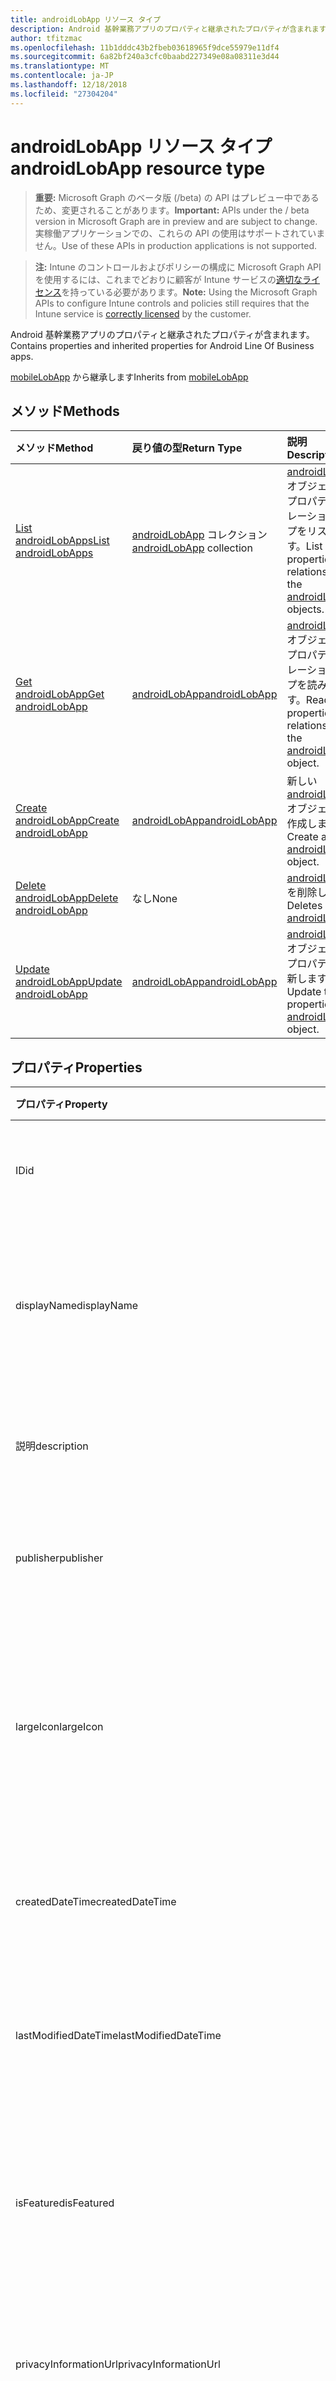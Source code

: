 ```yaml
---
title: androidLobApp リソース タイプ
description: Android 基幹業務アプリのプロパティと継承されたプロパティが含まれます。
author: tfitzmac
ms.openlocfilehash: 11b1dddc43b2fbeb03618965f9dce55979e11df4
ms.sourcegitcommit: 6a82bf240a3cfc0baabd227349e08a08311e3d44
ms.translationtype: MT
ms.contentlocale: ja-JP
ms.lasthandoff: 12/18/2018
ms.locfileid: "27304204"
---
```

# <a name="androidlobapp-resource-type"></a><span data-ttu-id="260b8-103">androidLobApp リソース タイプ</span><span class="sxs-lookup"><span data-stu-id="260b8-103">androidLobApp resource type</span></span>

> <span data-ttu-id="260b8-104">**重要:** Microsoft Graph のベータ版 (/beta) の API はプレビュー中であるため、変更されることがあります。</span><span class="sxs-lookup"><span data-stu-id="260b8-104">**Important:** APIs under the / beta version in Microsoft Graph are in preview and are subject to change.</span></span> <span data-ttu-id="260b8-105">実稼働アプリケーションでの、これらの API の使用はサポートされていません。</span><span class="sxs-lookup"><span data-stu-id="260b8-105">Use of these APIs in production applications is not supported.</span></span>

> <span data-ttu-id="260b8-106">**注:** Intune のコントロールおよびポリシーの構成に Microsoft Graph API を使用するには、これまでどおりに顧客が Intune サービスの[適切なライセンス](https://go.microsoft.com/fwlink/?linkid=839381)を持っている必要があります。</span><span class="sxs-lookup"><span data-stu-id="260b8-106">**Note:** Using the Microsoft Graph APIs to configure Intune controls and policies still requires that the Intune service is [correctly licensed](https://go.microsoft.com/fwlink/?linkid=839381) by the customer.</span></span>

<span data-ttu-id="260b8-107">Android 基幹業務アプリのプロパティと継承されたプロパティが含まれます。</span><span class="sxs-lookup"><span data-stu-id="260b8-107">Contains properties and inherited properties for Android Line Of Business apps.</span></span>

<span data-ttu-id="260b8-108">[mobileLobApp](../resources/intune-apps-mobilelobapp.md) から継承します</span><span class="sxs-lookup"><span data-stu-id="260b8-108">Inherits from [mobileLobApp](../resources/intune-apps-mobilelobapp.md)</span></span>

## <a name="methods"></a><span data-ttu-id="260b8-109">メソッド</span><span class="sxs-lookup"><span data-stu-id="260b8-109">Methods</span></span>
|<span data-ttu-id="260b8-110">メソッド</span><span class="sxs-lookup"><span data-stu-id="260b8-110">Method</span></span>|<span data-ttu-id="260b8-111">戻り値の型</span><span class="sxs-lookup"><span data-stu-id="260b8-111">Return Type</span></span>|<span data-ttu-id="260b8-112">説明</span><span class="sxs-lookup"><span data-stu-id="260b8-112">Description</span></span>|
|:---|:---|:---|
|[<span data-ttu-id="260b8-113">List androidLobApps</span><span class="sxs-lookup"><span data-stu-id="260b8-113">List androidLobApps</span></span>](../api/intune-apps-androidlobapp-list.md)|<span data-ttu-id="260b8-114">[androidLobApp](../resources/intune-apps-androidlobapp.md) コレクション</span><span class="sxs-lookup"><span data-stu-id="260b8-114">[androidLobApp](../resources/intune-apps-androidlobapp.md) collection</span></span>|<span data-ttu-id="260b8-115">[androidLobApp](../resources/intune-apps-androidlobapp.md) オブジェクトのプロパティとリレーションシップをリストします。</span><span class="sxs-lookup"><span data-stu-id="260b8-115">List properties and relationships of the [androidLobApp](../resources/intune-apps-androidlobapp.md) objects.</span></span>|
|[<span data-ttu-id="260b8-116">Get androidLobApp</span><span class="sxs-lookup"><span data-stu-id="260b8-116">Get androidLobApp</span></span>](../api/intune-apps-androidlobapp-get.md)|[<span data-ttu-id="260b8-117">androidLobApp</span><span class="sxs-lookup"><span data-stu-id="260b8-117">androidLobApp</span></span>](../resources/intune-apps-androidlobapp.md)|<span data-ttu-id="260b8-118">[androidLobApp](../resources/intune-apps-androidlobapp.md) オブジェクトのプロパティとリレーションシップを読み取ります。</span><span class="sxs-lookup"><span data-stu-id="260b8-118">Read properties and relationships of the [androidLobApp](../resources/intune-apps-androidlobapp.md) object.</span></span>|
|[<span data-ttu-id="260b8-119">Create androidLobApp</span><span class="sxs-lookup"><span data-stu-id="260b8-119">Create androidLobApp</span></span>](../api/intune-apps-androidlobapp-create.md)|[<span data-ttu-id="260b8-120">androidLobApp</span><span class="sxs-lookup"><span data-stu-id="260b8-120">androidLobApp</span></span>](../resources/intune-apps-androidlobapp.md)|<span data-ttu-id="260b8-121">新しい [androidLobApp](../resources/intune-apps-androidlobapp.md) オブジェクトを作成します。</span><span class="sxs-lookup"><span data-stu-id="260b8-121">Create a new [androidLobApp](../resources/intune-apps-androidlobapp.md) object.</span></span>|
|[<span data-ttu-id="260b8-122">Delete androidLobApp</span><span class="sxs-lookup"><span data-stu-id="260b8-122">Delete androidLobApp</span></span>](../api/intune-apps-androidlobapp-delete.md)|<span data-ttu-id="260b8-123">なし</span><span class="sxs-lookup"><span data-stu-id="260b8-123">None</span></span>|<span data-ttu-id="260b8-124">[androidLobApp](../resources/intune-apps-androidlobapp.md) を削除します。</span><span class="sxs-lookup"><span data-stu-id="260b8-124">Deletes a [androidLobApp](../resources/intune-apps-androidlobapp.md).</span></span>|
|[<span data-ttu-id="260b8-125">Update androidLobApp</span><span class="sxs-lookup"><span data-stu-id="260b8-125">Update androidLobApp</span></span>](../api/intune-apps-androidlobapp-update.md)|[<span data-ttu-id="260b8-126">androidLobApp</span><span class="sxs-lookup"><span data-stu-id="260b8-126">androidLobApp</span></span>](../resources/intune-apps-androidlobapp.md)|<span data-ttu-id="260b8-127">[androidLobApp](../resources/intune-apps-androidlobapp.md) オブジェクトのプロパティを更新します。</span><span class="sxs-lookup"><span data-stu-id="260b8-127">Update the properties of a [androidLobApp](../resources/intune-apps-androidlobapp.md) object.</span></span>|

## <a name="properties"></a><span data-ttu-id="260b8-128">プロパティ</span><span class="sxs-lookup"><span data-stu-id="260b8-128">Properties</span></span>
|<span data-ttu-id="260b8-129">プロパティ</span><span class="sxs-lookup"><span data-stu-id="260b8-129">Property</span></span>|<span data-ttu-id="260b8-130">種類</span><span class="sxs-lookup"><span data-stu-id="260b8-130">Type</span></span>|<span data-ttu-id="260b8-131">説明</span><span class="sxs-lookup"><span data-stu-id="260b8-131">Description</span></span>|
|:---|:---|:---|
|<span data-ttu-id="260b8-132">ID</span><span class="sxs-lookup"><span data-stu-id="260b8-132">id</span></span>|<span data-ttu-id="260b8-133">String</span><span class="sxs-lookup"><span data-stu-id="260b8-133">String</span></span>|<span data-ttu-id="260b8-134">エンティティのキー。</span><span class="sxs-lookup"><span data-stu-id="260b8-134">Key of the entity.</span></span> <span data-ttu-id="260b8-135">[mobileApp](../resources/intune-apps-mobileapp.md) から継承します</span><span class="sxs-lookup"><span data-stu-id="260b8-135">Inherited from [mobileApp](../resources/intune-apps-mobileapp.md)</span></span>|
|<span data-ttu-id="260b8-136">displayName</span><span class="sxs-lookup"><span data-stu-id="260b8-136">displayName</span></span>|<span data-ttu-id="260b8-137">String</span><span class="sxs-lookup"><span data-stu-id="260b8-137">String</span></span>|<span data-ttu-id="260b8-138">管理者が提供またはインポートしたアプリのタイトル。</span><span class="sxs-lookup"><span data-stu-id="260b8-138">The admin provided or imported title of the app.</span></span> <span data-ttu-id="260b8-139">[mobileApp](../resources/intune-apps-mobileapp.md) から継承します</span><span class="sxs-lookup"><span data-stu-id="260b8-139">Inherited from [mobileApp](../resources/intune-apps-mobileapp.md)</span></span>|
|<span data-ttu-id="260b8-140">説明</span><span class="sxs-lookup"><span data-stu-id="260b8-140">description</span></span>|<span data-ttu-id="260b8-141">String</span><span class="sxs-lookup"><span data-stu-id="260b8-141">String</span></span>|<span data-ttu-id="260b8-142">アプリの説明。</span><span class="sxs-lookup"><span data-stu-id="260b8-142">The description of the app.</span></span> <span data-ttu-id="260b8-143">[mobileApp](../resources/intune-apps-mobileapp.md) から継承します</span><span class="sxs-lookup"><span data-stu-id="260b8-143">Inherited from [mobileApp](../resources/intune-apps-mobileapp.md)</span></span>|
|<span data-ttu-id="260b8-144">publisher</span><span class="sxs-lookup"><span data-stu-id="260b8-144">publisher</span></span>|<span data-ttu-id="260b8-145">String</span><span class="sxs-lookup"><span data-stu-id="260b8-145">String</span></span>|<span data-ttu-id="260b8-146">アプリの発行元。</span><span class="sxs-lookup"><span data-stu-id="260b8-146">The publisher of the app.</span></span> <span data-ttu-id="260b8-147">[mobileApp](../resources/intune-apps-mobileapp.md) から継承します</span><span class="sxs-lookup"><span data-stu-id="260b8-147">Inherited from [mobileApp](../resources/intune-apps-mobileapp.md)</span></span>|
|<span data-ttu-id="260b8-148">largeIcon</span><span class="sxs-lookup"><span data-stu-id="260b8-148">largeIcon</span></span>|[<span data-ttu-id="260b8-149">mimeContent</span><span class="sxs-lookup"><span data-stu-id="260b8-149">mimeContent</span></span>](../resources/intune-shared-mimecontent.md)|<span data-ttu-id="260b8-150">アプリの詳細に表示され、アイコンのアップロードに使用される大きなアイコン。</span><span class="sxs-lookup"><span data-stu-id="260b8-150">The large icon, to be displayed in the app details and used for upload of the icon.</span></span> <span data-ttu-id="260b8-151">[mobileApp](../resources/intune-apps-mobileapp.md) から継承します</span><span class="sxs-lookup"><span data-stu-id="260b8-151">Inherited from [mobileApp](../resources/intune-apps-mobileapp.md)</span></span>|
|<span data-ttu-id="260b8-152">createdDateTime</span><span class="sxs-lookup"><span data-stu-id="260b8-152">createdDateTime</span></span>|<span data-ttu-id="260b8-153">DateTimeOffset</span><span class="sxs-lookup"><span data-stu-id="260b8-153">DateTimeOffset</span></span>|<span data-ttu-id="260b8-154">アプリが作成された日時。</span><span class="sxs-lookup"><span data-stu-id="260b8-154">The date and time the app was created.</span></span> <span data-ttu-id="260b8-155">[mobileApp](../resources/intune-apps-mobileapp.md) から継承します</span><span class="sxs-lookup"><span data-stu-id="260b8-155">Inherited from [mobileApp](../resources/intune-apps-mobileapp.md)</span></span>|
|<span data-ttu-id="260b8-156">lastModifiedDateTime</span><span class="sxs-lookup"><span data-stu-id="260b8-156">lastModifiedDateTime</span></span>|<span data-ttu-id="260b8-157">DateTimeOffset</span><span class="sxs-lookup"><span data-stu-id="260b8-157">DateTimeOffset</span></span>|<span data-ttu-id="260b8-158">アプリが最後に変更された日時。</span><span class="sxs-lookup"><span data-stu-id="260b8-158">The date and time the app was last modified.</span></span> <span data-ttu-id="260b8-159">[mobileApp](../resources/intune-apps-mobileapp.md) から継承します</span><span class="sxs-lookup"><span data-stu-id="260b8-159">Inherited from [mobileApp](../resources/intune-apps-mobileapp.md)</span></span>|
|<span data-ttu-id="260b8-160">isFeatured</span><span class="sxs-lookup"><span data-stu-id="260b8-160">isFeatured</span></span>|<span data-ttu-id="260b8-161">Boolean</span><span class="sxs-lookup"><span data-stu-id="260b8-161">Boolean</span></span>|<span data-ttu-id="260b8-162">アプリが管理者のおすすめとしてマークされたかどうかを示す値。[mobileApp](../resources/intune-apps-mobileapp.md) から継承します</span><span class="sxs-lookup"><span data-stu-id="260b8-162">The value indicating whether the app is marked as featured by the admin. Inherited from [mobileApp](../resources/intune-apps-mobileapp.md)</span></span>|
|<span data-ttu-id="260b8-163">privacyInformationUrl</span><span class="sxs-lookup"><span data-stu-id="260b8-163">privacyInformationUrl</span></span>|<span data-ttu-id="260b8-164">String</span><span class="sxs-lookup"><span data-stu-id="260b8-164">String</span></span>|<span data-ttu-id="260b8-165">プライバシーに関する声明の URL。</span><span class="sxs-lookup"><span data-stu-id="260b8-165">The privacy statement Url.</span></span> <span data-ttu-id="260b8-166">[mobileApp](../resources/intune-apps-mobileapp.md) から継承します</span><span class="sxs-lookup"><span data-stu-id="260b8-166">Inherited from [mobileApp](../resources/intune-apps-mobileapp.md)</span></span>|
|<span data-ttu-id="260b8-167">informationUrl</span><span class="sxs-lookup"><span data-stu-id="260b8-167">informationUrl</span></span>|<span data-ttu-id="260b8-168">String</span><span class="sxs-lookup"><span data-stu-id="260b8-168">String</span></span>|<span data-ttu-id="260b8-169">詳細情報の URL。</span><span class="sxs-lookup"><span data-stu-id="260b8-169">The more information Url.</span></span> <span data-ttu-id="260b8-170">[mobileApp](../resources/intune-apps-mobileapp.md) から継承します</span><span class="sxs-lookup"><span data-stu-id="260b8-170">Inherited from [mobileApp](../resources/intune-apps-mobileapp.md)</span></span>|
|<span data-ttu-id="260b8-171">owner</span><span class="sxs-lookup"><span data-stu-id="260b8-171">owner</span></span>|<span data-ttu-id="260b8-172">String</span><span class="sxs-lookup"><span data-stu-id="260b8-172">String</span></span>|<span data-ttu-id="260b8-173">アプリの所有者。</span><span class="sxs-lookup"><span data-stu-id="260b8-173">The owner of the app.</span></span> <span data-ttu-id="260b8-174">[mobileApp](../resources/intune-apps-mobileapp.md) から継承します</span><span class="sxs-lookup"><span data-stu-id="260b8-174">Inherited from [mobileApp](../resources/intune-apps-mobileapp.md)</span></span>|
|<span data-ttu-id="260b8-175">developer</span><span class="sxs-lookup"><span data-stu-id="260b8-175">developer</span></span>|<span data-ttu-id="260b8-176">String</span><span class="sxs-lookup"><span data-stu-id="260b8-176">String</span></span>|<span data-ttu-id="260b8-177">アプリの開発者。</span><span class="sxs-lookup"><span data-stu-id="260b8-177">The developer of the app.</span></span> <span data-ttu-id="260b8-178">[mobileApp](../resources/intune-apps-mobileapp.md) から継承します</span><span class="sxs-lookup"><span data-stu-id="260b8-178">Inherited from [mobileApp](../resources/intune-apps-mobileapp.md)</span></span>|
|<span data-ttu-id="260b8-179">notes</span><span class="sxs-lookup"><span data-stu-id="260b8-179">notes</span></span>|<span data-ttu-id="260b8-180">String</span><span class="sxs-lookup"><span data-stu-id="260b8-180">String</span></span>|<span data-ttu-id="260b8-181">アプリ用のメモ。</span><span class="sxs-lookup"><span data-stu-id="260b8-181">Notes for the app.</span></span> <span data-ttu-id="260b8-182">[mobileApp](../resources/intune-apps-mobileapp.md) から継承します</span><span class="sxs-lookup"><span data-stu-id="260b8-182">Inherited from [mobileApp](../resources/intune-apps-mobileapp.md)</span></span>|
|<span data-ttu-id="260b8-183">uploadState</span><span class="sxs-lookup"><span data-stu-id="260b8-183">uploadState</span></span>|<span data-ttu-id="260b8-184">Int32</span><span class="sxs-lookup"><span data-stu-id="260b8-184">Int32</span></span>|<span data-ttu-id="260b8-185">アップロードの状態です。</span><span class="sxs-lookup"><span data-stu-id="260b8-185">The upload state.</span></span> <span data-ttu-id="260b8-186">[mobileApp](../resources/intune-apps-mobileapp.md) から継承します</span><span class="sxs-lookup"><span data-stu-id="260b8-186">Inherited from [mobileApp](../resources/intune-apps-mobileapp.md)</span></span>|
|<span data-ttu-id="260b8-187">publishingState</span><span class="sxs-lookup"><span data-stu-id="260b8-187">publishingState</span></span>|[<span data-ttu-id="260b8-188">mobileAppPublishingState</span><span class="sxs-lookup"><span data-stu-id="260b8-188">mobileAppPublishingState</span></span>](../resources/intune-apps-mobileapppublishingstate.md)|<span data-ttu-id="260b8-189">アプリの発行の状態。</span><span class="sxs-lookup"><span data-stu-id="260b8-189">The publishing state for the app.</span></span> <span data-ttu-id="260b8-190">アプリが発行されていない限り、アプリを割り当てることができません。</span><span class="sxs-lookup"><span data-stu-id="260b8-190">The app cannot be assigned unless the app is published.</span></span> <span data-ttu-id="260b8-191">[MobileApp](../resources/intune-apps-mobileapp.md)から継承されます。</span><span class="sxs-lookup"><span data-stu-id="260b8-191">Inherited from [mobileApp](../resources/intune-apps-mobileapp.md).</span></span> <span data-ttu-id="260b8-192">可能な値は、`notPublished`、`processing`、`published` です。</span><span class="sxs-lookup"><span data-stu-id="260b8-192">Possible values are: `notPublished`, `processing`, `published`.</span></span>|
|<span data-ttu-id="260b8-193">committedContentVersion</span><span class="sxs-lookup"><span data-stu-id="260b8-193">committedContentVersion</span></span>|<span data-ttu-id="260b8-194">String</span><span class="sxs-lookup"><span data-stu-id="260b8-194">String</span></span>|<span data-ttu-id="260b8-195">内部にコミットされたコンテンツのバージョン。</span><span class="sxs-lookup"><span data-stu-id="260b8-195">The internal committed content version.</span></span> <span data-ttu-id="260b8-196">[mobileLobApp](../resources/intune-apps-mobilelobapp.md) から継承します</span><span class="sxs-lookup"><span data-stu-id="260b8-196">Inherited from [mobileLobApp](../resources/intune-apps-mobilelobapp.md)</span></span>|
|<span data-ttu-id="260b8-197">fileName</span><span class="sxs-lookup"><span data-stu-id="260b8-197">fileName</span></span>|<span data-ttu-id="260b8-198">String</span><span class="sxs-lookup"><span data-stu-id="260b8-198">String</span></span>|<span data-ttu-id="260b8-199">メインの Lob アプリケーションのファイル名。</span><span class="sxs-lookup"><span data-stu-id="260b8-199">The name of the main Lob application file.</span></span> <span data-ttu-id="260b8-200">[mobileLobApp](../resources/intune-apps-mobilelobapp.md) から継承します</span><span class="sxs-lookup"><span data-stu-id="260b8-200">Inherited from [mobileLobApp](../resources/intune-apps-mobilelobapp.md)</span></span>|
|<span data-ttu-id="260b8-201">size</span><span class="sxs-lookup"><span data-stu-id="260b8-201">size</span></span>|<span data-ttu-id="260b8-202">Int64</span><span class="sxs-lookup"><span data-stu-id="260b8-202">Int64</span></span>|<span data-ttu-id="260b8-203">アップロードされたすべてのファイルを含む合計サイズ。</span><span class="sxs-lookup"><span data-stu-id="260b8-203">The total size, including all uploaded files.</span></span> <span data-ttu-id="260b8-204">[mobileLobApp](../resources/intune-apps-mobilelobapp.md) から継承します</span><span class="sxs-lookup"><span data-stu-id="260b8-204">Inherited from [mobileLobApp](../resources/intune-apps-mobilelobapp.md)</span></span>|
|<span data-ttu-id="260b8-205">packageId</span><span class="sxs-lookup"><span data-stu-id="260b8-205">packageId</span></span>|<span data-ttu-id="260b8-206">String</span><span class="sxs-lookup"><span data-stu-id="260b8-206">String</span></span>|<span data-ttu-id="260b8-207">パッケージの識別子。</span><span class="sxs-lookup"><span data-stu-id="260b8-207">The package identifier.</span></span>|
|<span data-ttu-id="260b8-208">identityName</span><span class="sxs-lookup"><span data-stu-id="260b8-208">identityName</span></span>|<span data-ttu-id="260b8-209">String</span><span class="sxs-lookup"><span data-stu-id="260b8-209">String</span></span>|<span data-ttu-id="260b8-210">ID 名。</span><span class="sxs-lookup"><span data-stu-id="260b8-210">The Identity Name.</span></span>|
|<span data-ttu-id="260b8-211">minimumSupportedOperatingSystem</span><span class="sxs-lookup"><span data-stu-id="260b8-211">minimumSupportedOperatingSystem</span></span>|[<span data-ttu-id="260b8-212">androidMinimumOperatingSystem</span><span class="sxs-lookup"><span data-stu-id="260b8-212">androidMinimumOperatingSystem</span></span>](../resources/intune-apps-androidminimumoperatingsystem.md)|<span data-ttu-id="260b8-213">該当するオペレーティング システムの最小の値です。</span><span class="sxs-lookup"><span data-stu-id="260b8-213">The value for the minimum applicable operating system.</span></span>|
|<span data-ttu-id="260b8-214">versionName</span><span class="sxs-lookup"><span data-stu-id="260b8-214">versionName</span></span>|<span data-ttu-id="260b8-215">String</span><span class="sxs-lookup"><span data-stu-id="260b8-215">String</span></span>|<span data-ttu-id="260b8-216">Android 基幹業務 (LoB) アプリのバージョン名。</span><span class="sxs-lookup"><span data-stu-id="260b8-216">The version name of Android Line of Business (LoB) app.</span></span>|
|<span data-ttu-id="260b8-217">versionCode</span><span class="sxs-lookup"><span data-stu-id="260b8-217">versionCode</span></span>|<span data-ttu-id="260b8-218">String</span><span class="sxs-lookup"><span data-stu-id="260b8-218">String</span></span>|<span data-ttu-id="260b8-219">Android 基幹業務 (LoB) アプリのバージョン コード。</span><span class="sxs-lookup"><span data-stu-id="260b8-219">The version code of Android Line of Business (LoB) app.</span></span>|
|<span data-ttu-id="260b8-220">identityVersion</span><span class="sxs-lookup"><span data-stu-id="260b8-220">identityVersion</span></span>|<span data-ttu-id="260b8-221">String</span><span class="sxs-lookup"><span data-stu-id="260b8-221">String</span></span>|<span data-ttu-id="260b8-222">ID のバージョン。</span><span class="sxs-lookup"><span data-stu-id="260b8-222">The identity version.</span></span>|

## <a name="relationships"></a><span data-ttu-id="260b8-223">リレーションシップ</span><span class="sxs-lookup"><span data-stu-id="260b8-223">Relationships</span></span>
|<span data-ttu-id="260b8-224">リレーションシップ</span><span class="sxs-lookup"><span data-stu-id="260b8-224">Relationship</span></span>|<span data-ttu-id="260b8-225">型</span><span class="sxs-lookup"><span data-stu-id="260b8-225">Type</span></span>|<span data-ttu-id="260b8-226">説明</span><span class="sxs-lookup"><span data-stu-id="260b8-226">Description</span></span>|
|:---|:---|:---|
|<span data-ttu-id="260b8-227">categories</span><span class="sxs-lookup"><span data-stu-id="260b8-227">categories</span></span>|<span data-ttu-id="260b8-228">[mobileAppCategory](../resources/intune-apps-mobileappcategory.md) コレクション</span><span class="sxs-lookup"><span data-stu-id="260b8-228">[mobileAppCategory](../resources/intune-apps-mobileappcategory.md) collection</span></span>|<span data-ttu-id="260b8-229">このアプリのカテゴリのリスト。</span><span class="sxs-lookup"><span data-stu-id="260b8-229">The list of categories for this app.</span></span> <span data-ttu-id="260b8-230">[mobileApp](../resources/intune-apps-mobileapp.md) から継承します</span><span class="sxs-lookup"><span data-stu-id="260b8-230">Inherited from [mobileApp](../resources/intune-apps-mobileapp.md)</span></span>|
|<span data-ttu-id="260b8-231">assignments</span><span class="sxs-lookup"><span data-stu-id="260b8-231">assignments</span></span>|<span data-ttu-id="260b8-232">[mobileAppAssignment](../resources/intune-apps-mobileappassignment.md) コレクション</span><span class="sxs-lookup"><span data-stu-id="260b8-232">[mobileAppAssignment](../resources/intune-apps-mobileappassignment.md) collection</span></span>|<span data-ttu-id="260b8-233">このモバイル アプリのグループ割り当てのリスト。</span><span class="sxs-lookup"><span data-stu-id="260b8-233">The list of group assignments for this mobile app.</span></span> <span data-ttu-id="260b8-234">[mobileApp](../resources/intune-apps-mobileapp.md) から継承します</span><span class="sxs-lookup"><span data-stu-id="260b8-234">Inherited from [mobileApp](../resources/intune-apps-mobileapp.md)</span></span>|
|<span data-ttu-id="260b8-235">installSummary</span><span class="sxs-lookup"><span data-stu-id="260b8-235">installSummary</span></span>|[<span data-ttu-id="260b8-236">mobileAppInstallSummary</span><span class="sxs-lookup"><span data-stu-id="260b8-236">mobileAppInstallSummary</span></span>](../resources/intune-apps-mobileappinstallsummary.md)|<span data-ttu-id="260b8-237">モバイル アプリ インストール概要です。</span><span class="sxs-lookup"><span data-stu-id="260b8-237">Mobile App Install Summary.</span></span> <span data-ttu-id="260b8-238">[mobileApp](../resources/intune-apps-mobileapp.md) から継承します</span><span class="sxs-lookup"><span data-stu-id="260b8-238">Inherited from [mobileApp](../resources/intune-apps-mobileapp.md)</span></span>|
|<span data-ttu-id="260b8-239">deviceStatuses</span><span class="sxs-lookup"><span data-stu-id="260b8-239">deviceStatuses</span></span>|<span data-ttu-id="260b8-240">[mobileAppInstallStatus](../resources/intune-apps-mobileappinstallstatus.md)コレクション</span><span class="sxs-lookup"><span data-stu-id="260b8-240">[mobileAppInstallStatus](../resources/intune-apps-mobileappinstallstatus.md) collection</span></span>|<span data-ttu-id="260b8-241">このモバイル アプリケーションのインストール状況の一覧です。</span><span class="sxs-lookup"><span data-stu-id="260b8-241">The list of installation states for this mobile app.</span></span> <span data-ttu-id="260b8-242">[mobileApp](../resources/intune-apps-mobileapp.md) から継承します</span><span class="sxs-lookup"><span data-stu-id="260b8-242">Inherited from [mobileApp](../resources/intune-apps-mobileapp.md)</span></span>|
|<span data-ttu-id="260b8-243">userStatuses</span><span class="sxs-lookup"><span data-stu-id="260b8-243">userStatuses</span></span>|<span data-ttu-id="260b8-244">[userAppInstallStatus](../resources/intune-apps-userappinstallstatus.md)コレクション</span><span class="sxs-lookup"><span data-stu-id="260b8-244">[userAppInstallStatus](../resources/intune-apps-userappinstallstatus.md) collection</span></span>|<span data-ttu-id="260b8-245">このモバイル アプリケーションのインストール状況の一覧です。</span><span class="sxs-lookup"><span data-stu-id="260b8-245">The list of installation states for this mobile app.</span></span> <span data-ttu-id="260b8-246">[mobileApp](../resources/intune-apps-mobileapp.md) から継承します</span><span class="sxs-lookup"><span data-stu-id="260b8-246">Inherited from [mobileApp](../resources/intune-apps-mobileapp.md)</span></span>|
|<span data-ttu-id="260b8-247">contentVersions</span><span class="sxs-lookup"><span data-stu-id="260b8-247">contentVersions</span></span>|<span data-ttu-id="260b8-248">[mobileAppContent](../resources/intune-apps-mobileappcontent.md) コレクション</span><span class="sxs-lookup"><span data-stu-id="260b8-248">[mobileAppContent](../resources/intune-apps-mobileappcontent.md) collection</span></span>|<span data-ttu-id="260b8-249">このアプリのコンテンツのバージョンのリスト。</span><span class="sxs-lookup"><span data-stu-id="260b8-249">The list of content versions for this app.</span></span> <span data-ttu-id="260b8-250">[mobileLobApp](../resources/intune-apps-mobilelobapp.md) から継承します</span><span class="sxs-lookup"><span data-stu-id="260b8-250">Inherited from [mobileLobApp](../resources/intune-apps-mobilelobapp.md)</span></span>|

## <a name="json-representation"></a><span data-ttu-id="260b8-251">JSON 表記</span><span class="sxs-lookup"><span data-stu-id="260b8-251">JSON Representation</span></span>
<span data-ttu-id="260b8-252">以下は、リソースの JSON 表記です。</span><span class="sxs-lookup"><span data-stu-id="260b8-252">Here is a JSON representation of the resource.</span></span>
<!-- {
  "blockType": "resource",
  "keyProperty": "id",
  "@odata.type": "microsoft.graph.androidLobApp"
}
-->
``` json
{
  "@odata.type": "#microsoft.graph.androidLobApp",
  "id": "String (identifier)",
  "displayName": "String",
  "description": "String",
  "publisher": "String",
  "largeIcon": {
    "@odata.type": "microsoft.graph.mimeContent",
    "type": "String",
    "value": "binary"
  },
  "createdDateTime": "String (timestamp)",
  "lastModifiedDateTime": "String (timestamp)",
  "isFeatured": true,
  "privacyInformationUrl": "String",
  "informationUrl": "String",
  "owner": "String",
  "developer": "String",
  "notes": "String",
  "uploadState": 1024,
  "publishingState": "String",
  "committedContentVersion": "String",
  "fileName": "String",
  "size": 1024,
  "packageId": "String",
  "identityName": "String",
  "minimumSupportedOperatingSystem": {
    "@odata.type": "microsoft.graph.androidMinimumOperatingSystem",
    "v4_0": true,
    "v4_0_3": true,
    "v4_1": true,
    "v4_2": true,
    "v4_3": true,
    "v4_4": true,
    "v5_0": true,
    "v5_1": true,
    "v6_0": true,
    "v7_0": true,
    "v7_1": true,
    "v8_0": true,
    "v8_1": true,
    "v9_0": true
  },
  "versionName": "String",
  "versionCode": "String",
  "identityVersion": "String"
}
```





